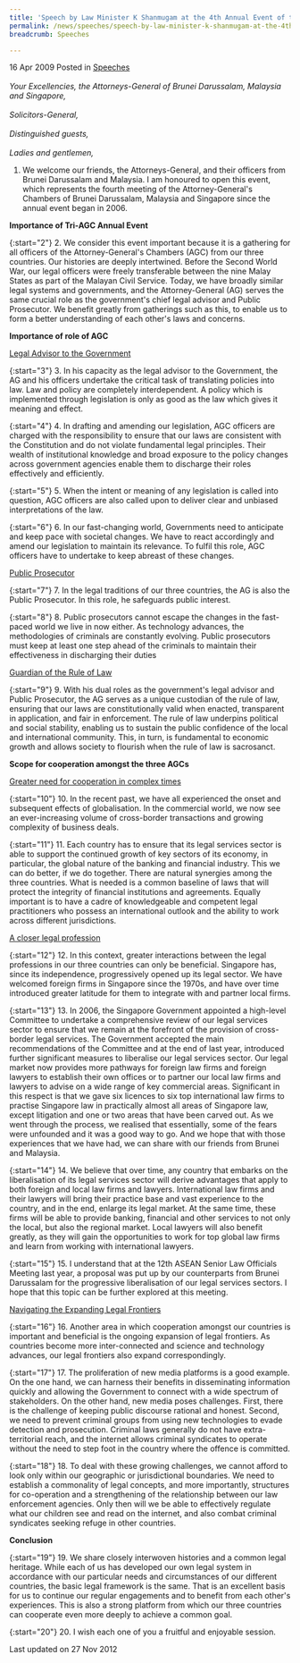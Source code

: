 ```yaml
---
title: 'Speech by Law Minister K Shanmugam at the 4th Annual Event of the Attorney-General''s Chamber of Brunei Darussalam, Malaysia and Singapore'
permalink: /news/speeches/speech-by-law-minister-k-shanmugam-at-the-4th-annual-event-of-the-attorney-general-s-chamber-of/
breadcrumb: Speeches

---
```




16 Apr 2009 Posted in [Speeches](/news/speeches)
<br>  
*Your Excellencies, the Attorneys-General of Brunei Darussalam, Malaysia and Singapore,*
<br>  
*Solicitors-General,*
<br>  
*Distinguished guests,*
<br>  
*Ladies and gentlemen,*
<br>  


1. We welcome our friends, the Attorneys-General, and their officers from Brunei Darussalam and Malaysia.  I am honoured to open this event, which represents the fourth meeting of the Attorney-General's Chambers of Brunei Darussalam, Malaysia and Singapore since the annual event began in 2006.

**Importance of Tri-AGC Annual Event**

{:start="2"}
2. We consider this event important because it is a gathering for all officers of the Attorney-General's Chambers (AGC) from our three countries.  Our histories are deeply intertwined.  Before the Second World War, our legal officers were freely transferable between the nine Malay States as part of the Malayan Civil Service.  Today, we have broadly similar legal systems and governments, and the Attorney-General (AG) serves the same crucial role as the government's chief legal advisor and Public Prosecutor.  We benefit greatly from gatherings such as this, to enable us to form a better understanding of each other's laws and concerns.

**Importance of role of AGC**

<u>Legal Advisor to the Government</u>

{:start="3"}
3. In his capacity as the legal advisor to the Government, the AG and his officers undertake the critical task of translating policies into law.  Law and policy are completely interdependent.  A policy which is implemented through legislation is only as good as the law which gives it meaning and effect.  

{:start="4"}
4. In drafting and amending our legislation, AGC officers are charged with the responsibility to ensure that our laws are consistent with the Constitution and do not violate fundamental legal principles.  Their wealth of institutional knowledge and broad exposure to the policy changes across government agencies enable them to discharge their roles effectively and efficiently.

{:start="5"}
5. When the intent or meaning of any legislation is called into question, AGC officers are also called upon to deliver clear and unbiased interpretations of the law.  

{:start="6"}
6. In our fast-changing world, Governments need to anticipate and keep pace with societal changes.  We have to react accordingly and amend our legislation to maintain its relevance.  To fulfil this role, AGC officers have to undertake to keep abreast of these changes.


<u>Public Prosecutor</u>

{:start="7"}
7. In the legal traditions of our three countries, the AG is also the Public Prosecutor.  In this role, he safeguards public interest.

 
{:start="8"}
8. Public prosecutors cannot escape the changes in the fast-paced world we live in now either.  As technology advances, the methodologies of criminals are constantly evolving.  Public prosecutors must keep at least one step ahead of the criminals to maintain their effectiveness in discharging their duties


<u>Guardian of the Rule of Law</u>

{:start="9"}
9. With his dual roles as the government's legal advisor and Public Prosecutor, the AG serves as a unique custodian of the rule of law, ensuring that our laws are constitutionally valid when enacted, transparent in application, and fair in enforcement.  The rule of law underpins political and social stability, enabling us to sustain the public confidence of the local and international community.  This, in turn, is fundamental to economic growth and allows society to flourish when the rule of law is sacrosanct.

**Scope for cooperation amongst the three AGCs**

<u>Greater need for cooperation in complex times</u>

{:start="10"}
10. In the recent past, we have all experienced the onset and subsequent effects of globalisation.  In the commercial world, we now see an ever-increasing volume of cross-border transactions and growing complexity of business deals.

{:start="11"}
11. Each country has to ensure that its legal services sector is able to support the continued growth of key sectors of its economy, in particular, the global nature of the banking and financial industry.  This we can do better, if we do together. There are natural synergies among the three countries.  What is needed is a common baseline of laws that will protect the integrity of financial institutions and agreements.  Equally important is to have a cadre of knowledgeable and competent legal practitioners who possess an international outlook and the ability to work across different jurisdictions.

<u>A closer legal profession</u>

{:start="12"}
12. In this context, greater interactions between the legal professions in our three countries can only be beneficial.  Singapore has, since its independence, progressively opened up its legal sector.  We have welcomed foreign firms in Singapore since the 1970s, and have over time introduced greater latitude for them to integrate with and partner local firms.  

 
{:start="13"}
13. In 2006, the Singapore Government appointed a high-level Committee to undertake a comprehensive review of our legal services sector to ensure that we remain at the forefront of the provision of cross-border legal services.  The Government accepted the main recommendations of the Committee and at the end of last year, introduced further significant measures to liberalise our legal services sector.  Our legal market now provides more pathways for foreign law firms and foreign lawyers to establish their own offices or to partner our local law firms and lawyers to advise on a wide range of key commercial areas.  Significant in this respect is that we gave six licences to six top international law firms to practise Singapore law in practically almost all areas of Singapore law, except litigation and one or two areas that have been carved out. As we went through the process, we realised that essentially, some of the fears were unfounded and it was a good way to go. And we hope that with those experiences that we have had, we can share with our friends from Brunei and Malaysia.  

 
{:start="14"}
14. We believe that over time, any country that embarks on the liberalisation of its legal services sector will derive advantages that apply to both foreign and local law firms and lawyers.  International law firms and their lawyers will bring their practice base and vast experience to the country, and in the end, enlarge its legal market.  At the same time, these firms will be able to provide banking, financial and other services to not only the local, but also the regional market.  Local lawyers will also benefit greatly, as they will gain the opportunities to work for top global law firms and learn from working with international lawyers.  

 
{:start="15"}
15. I understand that at the 12th ASEAN Senior Law Officials Meeting last year, a proposal was put up by our counterparts from Brunei Darussalam for the progressive liberalisation of our legal services sectors.  I hope that this topic can be further explored at this meeting.

<u>Navigating the Expanding Legal Frontiers</u>

{:start="16"}
16. Another area in which cooperation amongst our countries is important and beneficial is the ongoing expansion of legal frontiers.  As countries become more inter-connected and science and technology advances, our legal frontiers also expand correspondingly.  

 
{:start="17"}
17. The proliferation of new media platforms is a good example.  On the one hand, we can harness their benefits in disseminating information quickly and allowing the Government to connect with a wide spectrum of stakeholders.  On the other hand, new media poses challenges.  First, there is the challenge of keeping public discourse rational and honest.  Second, we need to prevent criminal groups from using new technologies to evade detection and prosecution.  Criminal laws generally do not have extra-territorial reach, and the internet allows criminal syndicates to operate without the need to step foot in the country where the offence is committed.  

 
{:start="18"}
18. To deal with these growing challenges, we cannot afford to look only within our geographic or jurisdictional boundaries.  We need to establish a commonality of legal concepts, and more importantly, structures for co-operation and a strengthening of the relationship between our law enforcement agencies.  Only then will we be able to effectively regulate what our children see and read on the internet, and also combat criminal syndicates seeking refuge in other countries.  

**Conclusion**

{:start="19"}
19. We share closely interwoven histories and a common legal heritage.  While each of us has developed our own legal system in accordance with our particular needs and circumstances of our different countries, the basic legal framework is the same.  That is an excellent basis for us to continue our regular engagements and to benefit from each other's experiences.  This is also a strong platform from which our three countries can cooperate even more deeply to achieve a common goal.

 
{:start="20"}
20. I wish each one of you a fruitful and enjoyable session.

<p class="right-side-updated">Last updated on 27 Nov 2012</p>
